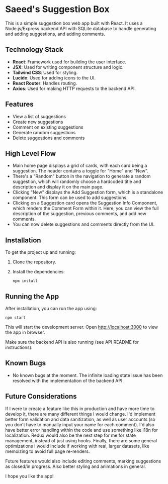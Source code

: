 # Saeed's Suggestion Box

This is a simple suggestion box web app built with React. It uses a Node.js/Express backend API with SQLite database to handle generating and adding suggestions, and adding comments.

## Technology Stack

- **React**: Framework used for building the user interface.
- **JSX**: Used for writing component structure and logic.
- **Tailwind CSS**: Used for styling.
- **Lucide**: Used for adding icons to the UI.
- **React Router**: Handles routing.
- **Axios**: Used for making HTTP requests to the backend API.

## Features

- View a list of suggestions
- Create new suggestions
- Comment on existing suggestions
- Generate random suggestions
- Delete suggestions and comments

## High Level Flow

- Main home page displays a grid of cards, with each card being a suggestion. The header contains a toggle for "Home" and "New".
- There's a "Random" button in the navigation to generate a random suggestion, which will randomly choose a hardcoded title and description and display it on the main page.
- Clicking "New" displays the Add Suggestion form, which is a standalone component. This form can be used to add suggestions.
- Clicking on a Suggestion card opens the Suggestion Info Component, which renders the Comment Form within it. Here, you can view the full description of the suggestion, previous comments, and add new comments.
- You can now delete suggestions and comments directly from the UI.

## Installation

To get the project up and running:

1. Clone the repository.

2. Install the dependencies:
   ```
   npm install
   ```

## Running the App

After installation, you can run the app using:

```
npm start
```

This will start the development server. Open [http://localhost:3000](http://localhost:3000) to view the app in browser.

Make sure the backend API is also running (see API README for instructions).

## Known Bugs

- No known bugs at the moment. The infinite loading state issue has been resolved with the implementation of the backend API.

## Future Considerations

If I were to create a feature like this in production and have more time to develop it, there are many different things I would change. I'd implement better form validation and data sanitization, as well as user accounts (so you don't have to manually input your name for each comment). I'd also have better error handling within the code and use something like i18n for localization. Redux would also be the next step for me for state management, instead of just using hooks. Finally, there are some general optimizations I would include if working with real, larger datasets, like memoizing to avoid full page re-renders.

Future features would also include editing comments, marking suggestions as closed/in progress. Also better styling and animations in general. 

I hope you like the app!